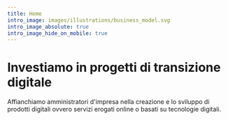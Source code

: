 ```yaml
---
title: Home
intro_image: images/illustrations/business_model.svg
intro_image_absolute: true
intro_image_hide_on_mobile: true
---
```

# Investiamo in progetti di transizione digitale 

Affianchiamo amministratori d'impresa nella creazione e lo sviluppo di prodotti digitali ovvero servizi erogati online o basati su tecnologie digitali.